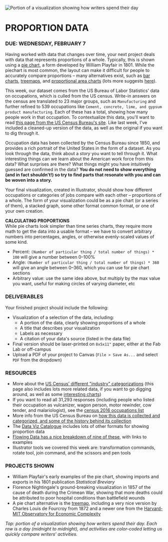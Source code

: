 ![Portion of a visualization showing how writers spend their day](https://raw.githubusercontent.com/jeffThompson/DataVisualization/master/Images/Week03_ProportionData/HowWritersSpendTheirDay-cropped.jpg)

PROPORTION DATA
====

### DUE: WEDNESDAY, FEBRUARY 7  

Having worked with data that changes over time, your next project deals with data that represents proportions of a whole. Typically, this is shown using a [pie chart](https://en.wikipedia.org/wiki/Pie_chart), a form developed by William Playfair in 1801. While the piechart is most common, the layout can make it difficult for people to accurately compare proportions – many alternatives exist, such as [bar charts](https://en.wikipedia.org/wiki/Bar_chart), [treemaps](https://en.wikipedia.org/wiki/Treemapping), and [proportional area charts](https://datavizcatalogue.com/methods/area_chart.html) (lots more suggests [here](https://datavizcatalogue.com/search/proportions.html)).

This week, our dataset comes from the US Bureau of Labor Statistics' data on occupations, which is culled from the US census. Write-in answers on the census are translated to 23 major groups, such as `Manufacturing` and further refined to 539 occupations like `Cement, concrete, lime, and gypsum product manufacturing`. Each of these has a total, showing how many people work in that occupation. To contextualize this data, you'll want to read [this page from the US Census Bureau's site](https://www.census.gov/topics/employment/industry-occupation/about/occupation.html). Like last week, I've included a cleaned-up version of the data, as well as the original if you want to dig through it.

Occupation data has been collected by the Census Bureau since 1850, and provides a rich portrait of the United States in the form of a dataset. As you look through the data, think about a *story* you want to tell through it. What interesting things can we learn about the American work force from this data? What surprises are there? What things might you have intuitively guessed are confirmed in the data? **You do not need to show everything (and in fact shouldn't!) so try to find parts that resonate with you and can be woven into a story.**

Your final visualization, created in Illustrator, should show how different occupations or categories of jobs compare with each other – proportions of a whole. The form of your visualization could be as a pie chart (or a series of them), a stacked graph, some other format common format, or one of your own creation.

**CALCULATING PROPORTIONS**  
While pie charts look simpler than time series charts, they require more math to get the data into a usable format – we have to convert arbitrary numbers into percentages, angles, or otherwise evenly-scaled values of some kind.

* Percent: `(Number of particular thing / total number of things) * 100` will give a number between 0–100%  
* Angle: `(Number of particular thing / total number of things) * 360` will give an angle between 0–360, which you can use for pie chart sections  
* Arbitrary value: use the same idea above, but multiply by the max value you want, useful for making circles of varying diameter, etc  

### DELIVERABLES  
Your finished project should include the following:

* Visualization of a selection of the data, including:  
  * A portion of the data, clearly showing proportions of a whole  
  * A title that describes your visualization  
  * Labels as necessary  
  * A citation of your data's source (listed in the data file)  
* Final version should be laser-printed on `8x5x11"` paper, either at the Fab Lab or off-campus  
* Upload a PDF of your project to Canvas (`File > Save As...` and select `PDF` from the dropdown)  

### RESOURCES  

* More about the [US Census' different "industry" categorizations](https://www.bls.gov/cps/lfcharacteristics.htm#occind) (this page also includes lots more related data, if you want to go digging around, as well as some [interesting charts](https://www.bls.gov/opub/ted/2012/ted_20121026.htm))  
* If you want to read all 31,293 responses (including people who listed their occupation as vulcanizer, wagon person, motor rewinder, cow tender, and malariologist), see the [census 2016 occupations list](https://www.census.gov/topics/employment/industry-occupation/guidance/indexes.html)  
* More info from the US Census Bureau on [how this data is collected and categorized, and some of the history behind its collection](https://www2.census.gov/programs-surveys/demo/guidance/industry-occupation/overview2010.pdf)  
* The [Data Viz Catalogue](https://datavizcatalogue.com/search/proportions.html) includes lots of other formats for showing proportion data  
* [Flowing Data has a nice breakdown of nine of these](http://flowingdata.com/2009/11/25/9-ways-to-visualize-proportions-a-guide/), with links to examples  
* Illustrator tools we covered this week are: transformation commands, rotate tool, join command, and the scissors and pen tools  

### PROJECTS SHOWN  

* William Playfair's early examples of the pie chart, showing imports and exports in his 1801 publication *Statistical Breviary*  
* Florence Nightingale's ground-breaking visualization in 1857 of the cause of death during the Crimean War, showing that more deaths could be attributed to poor hospital conditions than battlefield wounds  
* A pie chart alternative is the [treemap](https://en.wikipedia.org/wiki/Treemapping), including a very nice version by Charles Louis de Fourcroy from 1872 and a newer one from the [Harvard-MIT Observatory for Economic Complexity](https://atlas.media.mit.edu/en/visualize/tree_map/hs92/export/nor/all/show/2016/)  

*Top: portion of a visualization showing how writers spend their day. Each row is a day (midnight to midnight), and activities are color-coded letting us quickly compare writers' activities.*